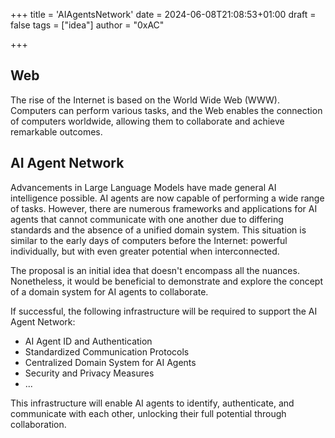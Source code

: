 +++
title = 'AIAgentsNetwork'
date = 2024-06-08T21:08:53+01:00
draft = false
tags = ["idea"]
author = "0xAC"

+++

## Web

The rise of the Internet is based on the World Wide Web (WWW). Computers can perform various tasks, and the Web enables the connection of computers worldwide, allowing them to collaborate and achieve remarkable outcomes.

## AI Agent Network

Advancements in Large Language Models have made general AI intelligence possible. AI agents are now capable of performing a wide range of tasks. However, there are numerous frameworks and applications for AI agents that cannot communicate with one another due to differing standards and the absence of a unified domain system. This situation is similar to the early days of computers before the Internet: powerful individually, but with even greater potential when interconnected.

The proposal is an initial idea that doesn't encompass all the nuances. Nonetheless, it would be beneficial to demonstrate and explore the concept of a domain system for AI agents to collaborate.

If successful, the following infrastructure will be required to support the AI Agent Network:

- AI Agent ID and Authentication
- Standardized Communication Protocols
- Centralized Domain System for AI Agents
- Security and Privacy Measures
- ...

This infrastructure will enable AI agents to identify, authenticate, and communicate with each other, unlocking their full potential through collaboration.
